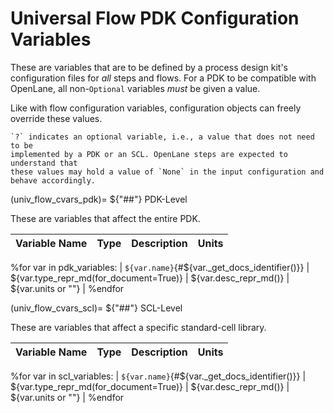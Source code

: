 # Universal Flow PDK Configuration Variables

These are variables that are to be defined by a process design kit's
configuration files for *all* steps and flows. For a PDK to be compatible with
OpenLane, all non-`Optional` variables *must* be given a value.

Like with flow configuration variables, configuration objects can freely
override these values.

```{note}
`?` indicates an optional variable, i.e., a value that does not need to be
implemented by a PDK or an SCL. OpenLane steps are expected to understand that
these values may hold a value of `None` in the input configuration and
behave accordingly.
```

(univ_flow_cvars_pdk)=
${"##"} PDK-Level

These are variables that affect the entire PDK.


| Variable Name | Type | Description | Units |
| - | - | - | - |
%for var in pdk_variables:
| `${var.name}`{#${var._get_docs_identifier()}} | ${var.type_repr_md(for_document=True)} | ${var.desc_repr_md()} | ${var.units or ""} |
%endfor

(univ_flow_cvars_scl)=
${"##"} SCL-Level

These are variables that affect a specific standard-cell library.

| Variable Name | Type | Description | Units |
| - | - | - | - |
%for var in scl_variables:
| `${var.name}`{#${var._get_docs_identifier()}} | ${var.type_repr_md(for_document=True)}  | ${var.desc_repr_md()} | ${var.units or ""} |
%endfor
